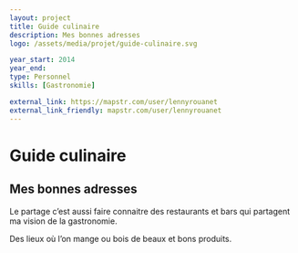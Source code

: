 ```yaml
---
layout: project
title: Guide culinaire
description: Mes bonnes adresses
logo: /assets/media/projet/guide-culinaire.svg

year_start: 2014
year_end: 
type: Personnel
skills: [Gastronomie]

external_link: https://mapstr.com/user/lennyrouanet
external_link_friendly: mapstr.com/user/lennyrouanet
---
```


# Guide culinaire

## Mes bonnes adresses

Le partage c’est aussi faire connaitre des restaurants et bars qui partagent ma vision de la gastronomie.

Des lieux où l’on mange ou bois de beaux et bons produits.
